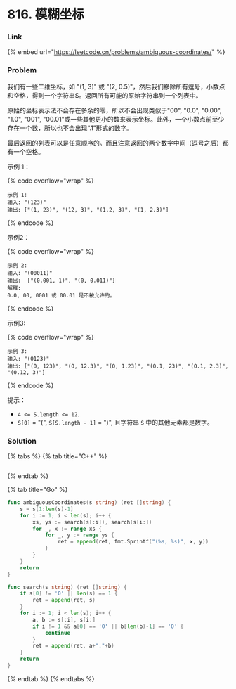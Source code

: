 # 816. 模糊坐标

### Link

{% embed url="https://leetcode.cn/problems/ambiguous-coordinates/" %}

### Problem

我们有一些二维坐标，如 "(1, 3)" 或 "(2, 0.5)"，然后我们移除所有逗号，小数点和空格，得到一个字符串S。返回所有可能的原始字符串到一个列表中。

原始的坐标表示法不会存在多余的零，所以不会出现类似于"00", "0.0", "0.00", "1.0", "001", "00.01"或一些其他更小的数来表示坐标。此外，一个小数点前至少存在一个数，所以也不会出现“.1”形式的数字。

最后返回的列表可以是任意顺序的。而且注意返回的两个数字中间（逗号之后）都有一个空格。

示例 1：

{% code overflow="wrap" %}
```
示例 1:
输入: "(123)"
输出: ["(1, 23)", "(12, 3)", "(1.2, 3)", "(1, 2.3)"]
```
{% endcode %}

示例2：

{% code overflow="wrap" %}
```
示例 2:
输入: "(00011)"
输出:  ["(0.001, 1)", "(0, 0.011)"]
解释: 
0.0, 00, 0001 或 00.01 是不被允许的。
```
{% endcode %}

示例3:

{% code overflow="wrap" %}
```
示例 3:
输入: "(0123)"
输出: ["(0, 123)", "(0, 12.3)", "(0, 1.23)", "(0.1, 23)", "(0.1, 2.3)", "(0.12, 3)"]
```
{% endcode %}

提示：

* `4 <= S.length <= 12`.
* `S[0]` = "(", `S[S.length - 1]` = ")", 且字符串 `S` 中的其他元素都是数字。

### Solution

{% tabs %}
{% tab title="C++" %}
<pre class="language-cpp"><code class="lang-cpp"><strong></strong></code></pre>
{% endtab %}

{% tab title="Go" %}
```go
func ambiguousCoordinates(s string) (ret []string) {
    s = s[1:len(s)-1]
    for i := 1; i < len(s); i++ {
        xs, ys := search(s[:i]), search(s[i:])
        for _, x := range xs {
            for _, y := range ys {
                ret = append(ret, fmt.Sprintf("(%s, %s)", x, y))
            }
        }
    }
    return 
}

func search(s string) (ret []string) {
    if s[0] != '0' || len(s) == 1 {
        ret = append(ret, s)
    }
    for i := 1; i < len(s); i++ {
        a, b := s[:i], s[i:]
        if i != 1 && a[0] == '0' || b[len(b)-1] == '0' {
            continue
        }
        ret = append(ret, a+"."+b)
    }
    return
}
```
{% endtab %}
{% endtabs %}
